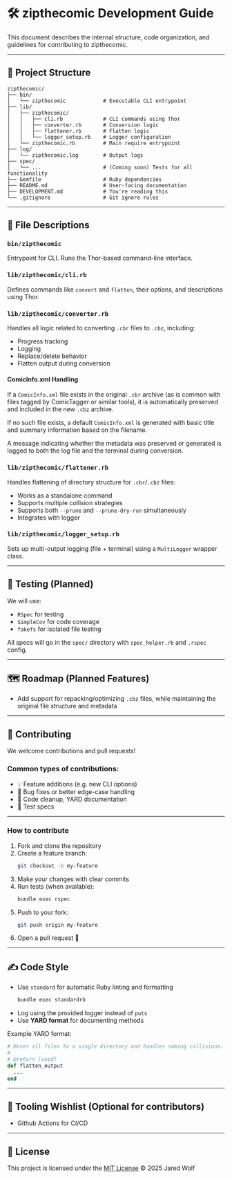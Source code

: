 # 🛠 zipthecomic Development Guide

This document describes the internal structure, code organization, and guidelines for contributing to zipthecomic.

---

## 🌳 Project Structure

```
zipthecomic/
├── bin/
│   └── zipthecomic            # Executable CLI entrypoint
├── lib/
│   ├── zipthecomic/
│   │   ├── cli.rb             # CLI commands using Thor
│   │   ├── converter.rb       # Conversion logic
│   │   ├── flattener.rb       # Flatten logic
│   │   └── logger_setup.rb    # Logger configuration
│   └── zipthecomic.rb         # Main require entrypoint
├── log/
│   └── zipthecomic.log        # Output logs
├── spec/
│   └── ...                    # (Coming soon) Tests for all functionality
├── Gemfile                    # Ruby dependencies
├── README.md                  # User-facing documentation
├── DEVELOPMENT.md             # You're reading this
└── .gitignore                 # Git ignore rules
```

---

## 🧩 File Descriptions

### `bin/zipthecomic`

Entrypoint for CLI. Runs the Thor-based command-line interface.

### `lib/zipthecomic/cli.rb`

Defines commands like `convert` and `flatten`, their options, and descriptions using Thor.

### `lib/zipthecomic/converter.rb`

Handles all logic related to converting `.cbr` files to `.cbz`, including:

- Progress tracking
- Logging
- Replace/delete behavior
- Flatten output during conversion

#### ComicInfo.xml Handling

If a `ComicInfo.xml` file exists in the original `.cbr` archive (as is common with files tagged by ComicTagger or similar tools), it is automatically preserved and included in the new `.cbz` archive.

If no such file exists, a default `ComicInfo.xml` is generated with basic title and summary information based on the filename.

A message indicating whether the metadata was preserved or generated is logged to both the log file and the terminal during conversion.

### `lib/zipthecomic/flattener.rb`

Handles flattening of directory structure for `.cbr`/`.cbz` files:

- Works as a standalone command
- Supports multiple collision strategies
- Supports both `--prune` and `--prune-dry-run` simultaneously
- Integrates with logger

### `lib/zipthecomic/logger_setup.rb`

Sets up multi-output logging (file + terminal) using a `MultiLogger` wrapper class.

---

## 🧪 Testing (Planned)

We will use:

- `RSpec` for testing
- `SimpleCov` for code coverage
- `fakefs` for isolated file testing

All specs will go in the `spec/` directory with `spec_helper.rb` and `.rspec` config.

---

## 🗺️ Roadmap (Planned Features)

- Add support for repacking/optimizing `.cbz` files, while maintaining the original file structure and metadata

---

## 🧱 Contributing

We welcome contributions and pull requests!

### Common types of contributions:

- 💡 Feature additions (e.g. new CLI options)
- 🐛 Bug fixes or better edge-case handling
- 🧼 Code cleanup, YARD documentation
- 🧪 Test specs

---

### How to contribute

1. Fork and clone the repository
2. Create a feature branch:
   ```bash
   git checkout -b my-feature
   ```
3. Make your changes with clear commits
4. Run tests (when available):
   ```bash
   bundle exec rspec
   ```
5. Push to your fork:
   ```bash
   git push origin my-feature
   ```
6. Open a pull request 🎉

---

## ✍️ Code Style

- Use `standard` for automatic Ruby linting and formatting
  ```bash
  bundle exec standardrb
  ```
- Log using the provided logger instead of `puts`
- Use **YARD format** for documenting methods

Example YARD format:

```ruby
# Moves all files to a single directory and handles naming collisions.
#
# @return [void]
def flatten_output
  ...
end
```

---

## 🧰 Tooling Wishlist (Optional for contributors)

- Github Actions for CI/CD

---

## 📖 License

This project is licensed under the [MIT License](./LICENSE) © 2025 Jared Wolf
